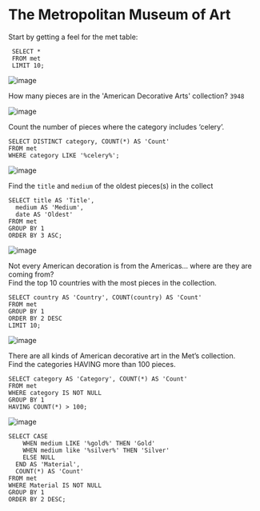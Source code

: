 # The Metropolitan Museum of Art
Start by getting a feel for the met table:<br />

     SELECT *
     FROM met
     LIMIT 10;
![image](https://user-images.githubusercontent.com/40252813/180700755-508c4971-c7ff-4e35-8563-5dc7f4a93b52.png)

How many pieces are in the 'American Decorative Arts' collection? `3948` <br />

![image](https://user-images.githubusercontent.com/40252813/180701039-f0a64616-1d56-41a1-b964-e17530086c14.png)

Count the number of pieces where the category includes ‘celery’.<br />

    SELECT DISTINCT category, COUNT(*) AS 'Count'
    FROM met
    WHERE category LIKE '%celery%';

![image](https://user-images.githubusercontent.com/40252813/180701838-c52cf426-a993-4533-9298-5d6e9fcc2216.png)

Find the `title` and `medium` of the oldest pieces(s) in the collect<br />

    SELECT title AS 'Title', 
      medium AS 'Medium', 
      date AS 'Oldest'
    FROM met
    GROUP BY 1
    ORDER BY 3 ASC;

![image](https://user-images.githubusercontent.com/40252813/180703019-d262dce0-99db-4286-88f7-6b2a91793f1b.png)

Not every American decoration is from the Americas… where are they are coming from?<br />
Find the top 10 countries with the most pieces in the collection. <br />

    SELECT country AS 'Country', COUNT(country) AS 'Count'
    FROM met
    GROUP BY 1
    ORDER BY 2 DESC
    LIMIT 10;
![image](https://user-images.githubusercontent.com/40252813/180704111-1ad737b9-e6d8-4965-93a0-a71b125dd5a3.png)

There are all kinds of American decorative art in the Met’s collection.<br />
Find the categories HAVING more than 100 pieces.<br />

    SELECT category AS 'Category', COUNT(*) AS 'Count'
    FROM met
    WHERE category IS NOT NULL
    GROUP BY 1
    HAVING COUNT(*) > 100;
![image](https://user-images.githubusercontent.com/40252813/180704708-131cc655-5253-410d-8a8d-bf155cbd0ef2.png)



    SELECT CASE
        WHEN medium LIKE '%gold%' THEN 'Gold'
        WHEN medium like '%silver%' THEN 'Silver'
        ELSE NULL
      END AS 'Material',
      COUNT(*) AS 'Count'
    FROM met
    WHERE Material IS NOT NULL
    GROUP BY 1
    ORDER BY 2 DESC;
